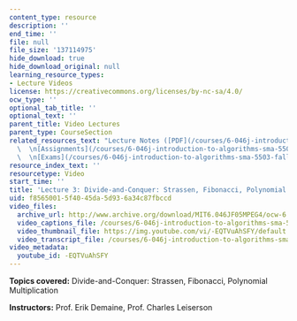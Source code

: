 ```yaml
---
content_type: resource
description: ''
end_time: ''
file: null
file_size: '137114975'
hide_download: true
hide_download_original: null
learning_resource_types:
- Lecture Videos
license: https://creativecommons.org/licenses/by-nc-sa/4.0/
ocw_type: ''
optional_tab_title: ''
optional_text: ''
parent_title: Video Lectures
parent_type: CourseSection
related_resources_text: "Lecture Notes ([PDF](/courses/6-046j-introduction-to-algorithms-sma-5503-fall-2005/resources/lec3))\
  \  \n[Assignments](/courses/6-046j-introduction-to-algorithms-sma-5503-fall-2005/pages/assignments)\
  \  \n[Exams](/courses/6-046j-introduction-to-algorithms-sma-5503-fall-2005/pages/exams)"
resource_index_text: ''
resourcetype: Video
start_time: ''
title: 'Lecture 3: Divide-and-Conquer: Strassen, Fibonacci, Polynomial Multiplication'
uid: f8565001-5f40-45da-5d93-6a34c87fbccd
video_files:
  archive_url: http://www.archive.org/download/MIT6.046JF05MPEG4/ocw-6.046-14sep2005-220k.mp4
  video_captions_file: /courses/6-046j-introduction-to-algorithms-sma-5503-fall-2005/bee3e89946ae5bffa3182a983ec6cc0a_-EQTVuAhSFY.vtt
  video_thumbnail_file: https://img.youtube.com/vi/-EQTVuAhSFY/default.jpg
  video_transcript_file: /courses/6-046j-introduction-to-algorithms-sma-5503-fall-2005/2ad701cf6e05ad46c9962644924a826e_-EQTVuAhSFY.pdf
video_metadata:
  youtube_id: -EQTVuAhSFY
---
```


**Topics covered:** Divide-and-Conquer: Strassen, Fibonacci, Polynomial Multiplication

**Instructors:** Prof. Erik Demaine, Prof. Charles Leiserson


